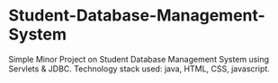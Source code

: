 # Student-Database-Management-System
Simple Minor Project on Student Database Management System using Servlets &amp; JDBC. Technology stack used: java, HTML, CSS, javascript.
